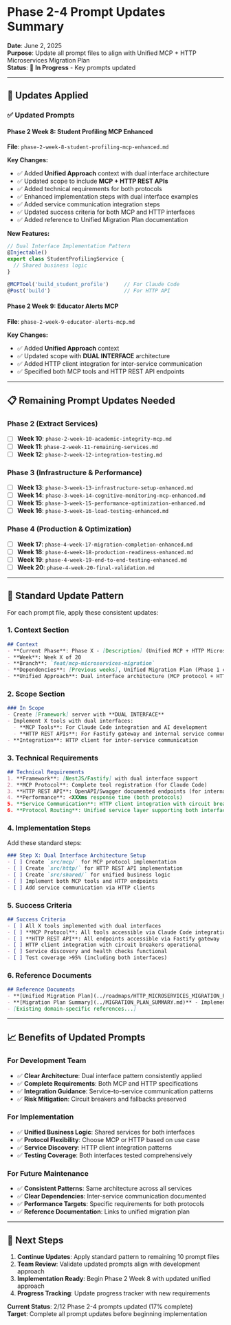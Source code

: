# Phase 2-4 Prompt Updates Summary

**Date**: June 2, 2025  
**Purpose**: Update all prompt files to align with Unified MCP + HTTP Microservices Migration Plan  
**Status**: 🚧 **In Progress** - Key prompts updated

---

## 🎯 **Updates Applied**

### **✅ Updated Prompts**

#### **Phase 2 Week 8: Student Profiling MCP Enhanced**
**File**: `phase-2-week-8-student-profiling-mcp-enhanced.md`

**Key Changes:**
- ✅ Added **Unified Approach** context with dual interface architecture
- ✅ Updated scope to include **MCP + HTTP REST APIs**
- ✅ Added technical requirements for both protocols
- ✅ Enhanced implementation steps with dual interface examples
- ✅ Added service communication integration steps
- ✅ Updated success criteria for both MCP and HTTP interfaces
- ✅ Added reference to Unified Migration Plan documentation

**New Features:**
```typescript
// Dual Interface Implementation Pattern
@Injectable()
export class StudentProfilingService {
  // Shared business logic
}

@MCPTool('build_student_profile')     // For Claude Code
@Post('build')                        // For HTTP API
```

#### **Phase 2 Week 9: Educator Alerts MCP**
**File**: `phase-2-week-9-educator-alerts-mcp.md`

**Key Changes:**
- ✅ Added **Unified Approach** context
- ✅ Updated scope with **DUAL INTERFACE** architecture
- ✅ Added HTTP client integration for inter-service communication
- ✅ Specified both MCP tools and HTTP REST API endpoints

---

## 📋 **Remaining Prompt Updates Needed**

### **Phase 2 (Extract Services)**
- [ ] **Week 10**: `phase-2-week-10-academic-integrity-mcp.md`
- [ ] **Week 11**: `phase-2-week-11-remaining-services.md`
- [ ] **Week 12**: `phase-2-week-12-integration-testing.md`

### **Phase 3 (Infrastructure & Performance)**
- [ ] **Week 13**: `phase-3-week-13-infrastructure-setup-enhanced.md`
- [ ] **Week 14**: `phase-3-week-14-cognitive-monitoring-mcp-enhanced.md`
- [ ] **Week 15**: `phase-3-week-15-performance-optimization-enhanced.md`
- [ ] **Week 16**: `phase-3-week-16-load-testing-enhanced.md`

### **Phase 4 (Production & Optimization)**
- [ ] **Week 17**: `phase-4-week-17-migration-completion-enhanced.md`
- [ ] **Week 18**: `phase-4-week-18-production-readiness-enhanced.md`
- [ ] **Week 19**: `phase-4-week-19-end-to-end-testing-enhanced.md`
- [ ] **Week 20**: `phase-4-week-20-final-validation.md`

---

## 🔄 **Standard Update Pattern**

For each prompt file, apply these consistent updates:

### **1. Context Section**
```markdown
## Context
- **Current Phase**: Phase X - [Description] (Unified MCP + HTTP Microservices Migration)
- **Week**: Week X of 20
- **Branch**: `feat/mcp-microservices-migration`
- **Dependencies**: [Previous weeks], Unified Migration Plan (Phase 1 complete)
- **Unified Approach**: Dual interface architecture (MCP protocol + HTTP REST APIs)
```

### **2. Scope Section**
```markdown
### In Scope
- Create [Framework] server with **DUAL INTERFACE**
- Implement X tools with dual interfaces:
  - **MCP Tools**: For Claude Code integration and AI development
  - **HTTP REST APIs**: For Fastify gateway and internal service communication
- **Integration**: HTTP client for inter-service communication
```

### **3. Technical Requirements**
```markdown
## Technical Requirements
1. **Framework**: [NestJS/Fastify] with dual interface support
2. **MCP Protocol**: Complete tool registration (for Claude Code)
3. **HTTP REST API**: OpenAPI/Swagger documented endpoints (for internal services)
4. **Performance**: <XXXms response time (both protocols)
5. **Service Communication**: HTTP client integration with circuit breakers
6. **Protocol Routing**: Unified service layer supporting both interfaces
```

### **4. Implementation Steps**
Add these standard steps:
```markdown
### Step X: Dual Interface Architecture Setup
- [ ] Create `src/mcp/` for MCP protocol implementation
- [ ] Create `src/http/` for HTTP REST API implementation
- [ ] Create `src/shared/` for unified business logic
- [ ] Implement both MCP tools and HTTP endpoints
- [ ] Add service communication via HTTP clients
```

### **5. Success Criteria**
```markdown
## Success Criteria
- [ ] All X tools implemented with dual interfaces
- [ ] **MCP Protocol**: All tools accessible via Claude Code integration
- [ ] **HTTP REST API**: All endpoints accessible via Fastify gateway
- [ ] HTTP client integration with circuit breakers operational
- [ ] Service discovery and health checks functional
- [ ] Test coverage >95% (including both interfaces)
```

### **6. Reference Documents**
```markdown
## Reference Documents
- **[Unified Migration Plan](../roadmaps/HTTP_MICROSERVICES_MIGRATION_PLAN.md)** - Dual interface architecture
- **[Migration Plan Summary](../MIGRATION_PLAN_SUMMARY.md)** - Implementation strategy
- [Existing domain-specific references...]
```

---

## 📈 **Benefits of Updated Prompts**

### **For Development Team**
- ✅ **Clear Architecture**: Dual interface pattern consistently applied
- ✅ **Complete Requirements**: Both MCP and HTTP specifications
- ✅ **Integration Guidance**: Service-to-service communication patterns
- ✅ **Risk Mitigation**: Circuit breakers and fallbacks preserved

### **For Implementation**
- ✅ **Unified Business Logic**: Shared services for both interfaces
- ✅ **Protocol Flexibility**: Choose MCP or HTTP based on use case
- ✅ **Service Discovery**: HTTP client integration patterns
- ✅ **Testing Coverage**: Both interfaces tested comprehensively

### **For Future Maintenance**
- ✅ **Consistent Patterns**: Same architecture across all services
- ✅ **Clear Dependencies**: Inter-service communication documented
- ✅ **Performance Targets**: Specific requirements for both protocols
- ✅ **Reference Documentation**: Links to unified migration plan

---

## 🚀 **Next Steps**

1. **Continue Updates**: Apply standard pattern to remaining 10 prompt files
2. **Team Review**: Validate updated prompts align with development approach
3. **Implementation Ready**: Begin Phase 2 Week 8 with updated unified approach
4. **Progress Tracking**: Update progress tracker with new requirements

**Current Status**: 2/12 Phase 2-4 prompts updated (17% complete)  
**Target**: Complete all prompt updates before beginning implementation